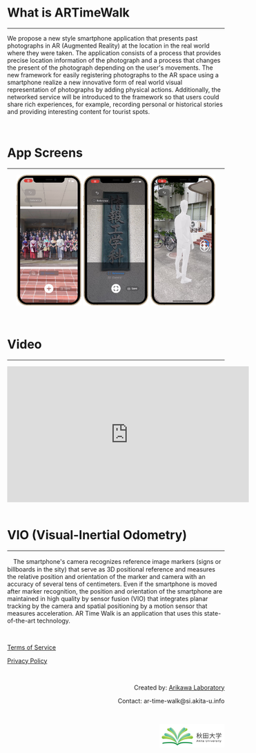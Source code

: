 # What is ARTimeWalk
---
We propose a new style smartphone application that presents past photographs in AR (Augmented Reality) at the location in the real world where they were taken. The application consists of a process that provides precise location information of the photograph and a process that changes the present of the photograph depending on the user's movements. The new framework for easily registering photographs to the AR space using a smartphone realize a new innovative form of real world visual representation of photographs by adding physical actions. Additionally, the networked service will be introduced to the framework so that users could share rich experiences, for example, recording personal or historical stories and providing interesting content for tourist spots.

<br>

# App Screens
---
<p style= 'text-align: center;'>
  <img src="images/app_image_photo.jpg" width= "30%" >
  <img src="images/app_image_detect.jpg" width= "30%" >
  <img src="images/app_image_human.jpg" width= "30%" >
</p>

<br>

# Video
---
<div class="wrap">
  <iframe width="560" height="315" src="https://www.youtube.com/embed/akJzsw4c75U" title="YouTube video player" frameborder="0" allow="accelerometer; autoplay; clipboard-write; encrypted-media; gyroscope; picture-in-picture; web-share" allowfullscreen></iframe>
</div>

<br>

# VIO (Visual-Inertial Odometry)
---
　The smartphone's camera recognizes reference image markers (signs or billboards in the sity) that serve as 3D positional reference and measures the relative position and orientation of the marker and camera with an accuracy of several tens of centimeters. Even if the smartphone is moved after marker recognition, the position and orientation of the smartphone are maintained in high quality by sensor fusion (VIO) that integrates planar tracking by the camera and spatial positioning by a motion sensor that measures acceleration. AR Time Walk is an application that uses this state-of-the-art technology.
 
<br>

<p>
  <a href="https://artimewalk.github.io/site/terms" target="_blank">Terms of Service</a>
</p>

<p>
  <a href="https://artimewalk.github.io/site/privacy-policy" target="_blank">Privacy Policy</a>
</p>

<br>

<p style= 'text-align: right;'>
  Created by: <a href="https://top.ie.akita-u.ac.jp/lab/" target="_blank">Arikawa Laboratory</a>
</p>

<p style= 'text-align: right;'>
  Contact: ar-time-walk@si.akita-u.info
</p>

<br>

<p style= 'text-align: right;'>
  <a href="https://www.akita-u.ac.jp/honbu/" target="_blank"><img src="images/au_logo.jpg" width= "30%" ></a>
</p>
